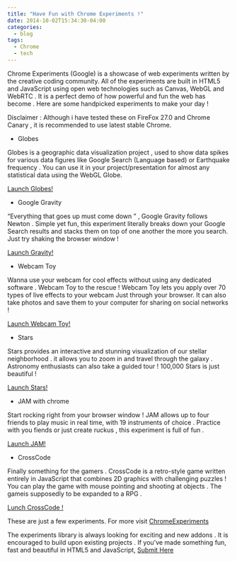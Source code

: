 ```yaml
---
title: "Have Fun with Chrome Experiments !"
date: 2014-10-02T15:34:30-04:00
categories:
  - blog
tags:
  - Chrome
  - tech
---
```


Chrome Experiments (Google) is a showcase of web experiments written by the creative coding community. All of the experiments are built in HTML5 and JavaScript using open web technologies such as Canvas, WebGL and WebRTC . It is a perfect demo of how powerful and fun the web has become . Here are some handpicked experiments to make your day !

Disclaimer : Although i have tested these on FireFox 27.0 and Chrome Canary , it is recommended to use latest stable Chrome.


- Globes

Globes is a geographic data visualization project , used to show data spikes for various data figures like Google Search (Language based) or Earthquake frequency  . You can use it in your project/presentation for almost any statistical data using the WebGL Globe.

[Launch Globes!](http://data-arts.appspot.com/globe-search/)


- Google Gravity

“Everything that goes up must come down ” , Google Gravity follows Newton . Simple yet fun, this experiment literally breaks down your Google Search results and stacks them on top of one another the more you search. Just try shaking the browser window !

[Launch Gravity!](http://www.mrdoob.com/projects/chromeexperiments/google-gravity/)

- Webcam Toy

Wanna use your webcam for cool effects without using any dedicated software . Webcam Toy to the rescue ! Webcam Toy  lets you apply over 70 types of live effects to your webcam Just through your browser. It can also take photos and save them to your computer for sharing on social networks !

[Launch Webcam Toy!](http://webcamtoy.com/app/?app=html5&ref=ce)

- Stars

Stars provides an interactive and stunning  visualization of our stellar neighborhood . it allows you to zoom in and travel through the galaxy .  Astronomy enthusiasts can also take a guided tour !
100,000 Stars is just beautiful !

[Launch Stars!](http://workshop.chromeexperiments.com/stars/)

- JAM with chrome

Start rocking right from your browser window ! JAM allows  up to four friends to play music in real time, with 19 instruments of choice . Practice with you fiends or just create ruckus , this experiment is full of fun .

[Launch JAM!](http://www.jamwithchrome.com/)

- CrossCode

Finally something for the gamers . CrossCode is a retro-style game written entirely in JavaScript that combines 2D graphics with challenging puzzles ! You can play the game with mouse pointing and shooting at objects . The gameis supposedly to be expanded to a RPG .

[Lunch CrossCode !](http://www.cross-code.com/en/play)


These are just a few  experiments. For more visit [ChromeExperiments](http://chromeexperiments.com/)

The experiments library is always looking for exciting and new addons . It is encouraged to build upon existing projects . If you’ve made something fun, fast and beautiful in HTML5 and JavaScript, [Submit Here](http://www.chromeexperiments.com/submit/)